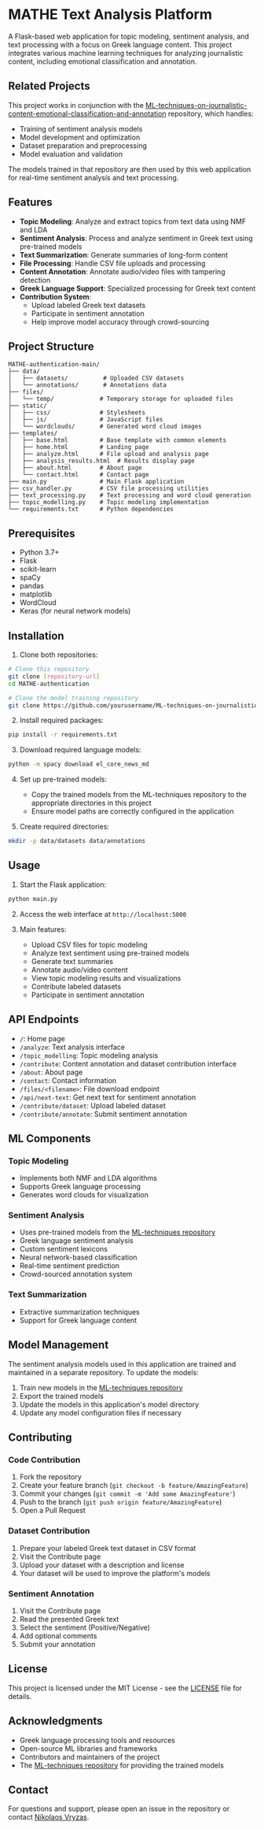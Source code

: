 # MATHE Text Analysis Platform

A Flask-based web application for topic modeling, sentiment analysis, and text processing with a focus on Greek language content. This project integrates various machine learning techniques for analyzing journalistic content, including emotional classification and annotation.

## Related Projects

This project works in conjunction with the [ML-techniques-on-journalistic-content-emotional-classification-and-annotation](https://github.com/yourusername/ML-techniques-on-journalistic-content-emotional-classification-and-annotation) repository, which handles:
- Training of sentiment analysis models
- Model development and optimization
- Dataset preparation and preprocessing
- Model evaluation and validation

The models trained in that repository are then used by this web application for real-time sentiment analysis and text processing.

## Features

- **Topic Modeling**: Analyze and extract topics from text data using NMF and LDA
- **Sentiment Analysis**: Process and analyze sentiment in Greek text using pre-trained models
- **Text Summarization**: Generate summaries of long-form content
- **File Processing**: Handle CSV file uploads and processing
- **Content Annotation**: Annotate audio/video files with tampering detection
- **Greek Language Support**: Specialized processing for Greek text content
- **Contribution System**:
  - Upload labeled Greek text datasets
  - Participate in sentiment annotation
  - Help improve model accuracy through crowd-sourcing

## Project Structure

```
MATHE-authentication-main/
├── data/
│   ├── datasets/          # Uploaded CSV datasets
│   └── annotations/       # Annotations data
├── files/
│   └── temp/             # Temporary storage for uploaded files
├── static/
│   ├── css/              # Stylesheets
│   ├── js/               # JavaScript files
│   └── wordclouds/       # Generated word cloud images
├── templates/
│   ├── base.html         # Base template with common elements
│   ├── home.html         # Landing page
│   ├── analyze.html      # File upload and analysis page
│   ├── analysis_results.html  # Results display page
│   ├── about.html        # About page
│   └── contact.html      # Contact page
├── main.py               # Main Flask application
├── csv_handler.py        # CSV file processing utilities
├── text_processing.py    # Text processing and word cloud generation
├── topic_modelling.py    # Topic modeling implementation
└── requirements.txt      # Python dependencies
```

## Prerequisites

- Python 3.7+
- Flask
- scikit-learn
- spaCy
- pandas
- matplotlib
- WordCloud
- Keras (for neural network models)

## Installation

1. Clone both repositories:
```bash
# Clone this repository
git clone [repository-url]
cd MATHE-authentication

# Clone the model training repository
git clone https://github.com/yourusername/ML-techniques-on-journalistic-content-emotional-classification-and-annotation.git
```

2. Install required packages:
```bash
pip install -r requirements.txt
```

3. Download required language models:
```bash
python -m spacy download el_core_news_md
```

4. Set up pre-trained models:
   - Copy the trained models from the ML-techniques repository to the appropriate directories in this project
   - Ensure model paths are correctly configured in the application

5. Create required directories:
```bash
mkdir -p data/datasets data/annotations
```

## Usage

1. Start the Flask application:
```bash
python main.py
```

2. Access the web interface at `http://localhost:5000`

3. Main features:
   - Upload CSV files for topic modeling
   - Analyze text sentiment using pre-trained models
   - Generate text summaries
   - Annotate audio/video content
   - View topic modeling results and visualizations
   - Contribute labeled datasets
   - Participate in sentiment annotation

## API Endpoints

- `/`: Home page
- `/analyze`: Text analysis interface
- `/topic_modelling`: Topic modeling analysis
- `/contribute`: Content annotation and dataset contribution interface
- `/about`: About page
- `/contact`: Contact information
- `/files/<filename>`: File download endpoint
- `/api/next-text`: Get next text for sentiment annotation
- `/contribute/dataset`: Upload labeled dataset
- `/contribute/annotate`: Submit sentiment annotation

## ML Components

### Topic Modeling
- Implements both NMF and LDA algorithms
- Supports Greek language processing
- Generates word clouds for visualization

### Sentiment Analysis
- Uses pre-trained models from the [ML-techniques repository](https://github.com/yourusername/ML-techniques-on-journalistic-content-emotional-classification-and-annotation)
- Greek language sentiment analysis
- Custom sentiment lexicons
- Neural network-based classification
- Real-time sentiment prediction
- Crowd-sourced annotation system

### Text Summarization
- Extractive summarization techniques
- Support for Greek language content

## Model Management

The sentiment analysis models used in this application are trained and maintained in a separate repository. To update the models:

1. Train new models in the [ML-techniques repository](https://github.com/yourusername/ML-techniques-on-journalistic-content-emotional-classification-and-annotation)
2. Export the trained models
3. Update the models in this application's model directory
4. Update any model configuration files if necessary

## Contributing

### Code Contribution
1. Fork the repository
2. Create your feature branch (`git checkout -b feature/AmazingFeature`)
3. Commit your changes (`git commit -m 'Add some AmazingFeature'`)
4. Push to the branch (`git push origin feature/AmazingFeature`)
5. Open a Pull Request

### Dataset Contribution
1. Prepare your labeled Greek text dataset in CSV format
2. Visit the Contribute page
3. Upload your dataset with a description and license
4. Your dataset will be used to improve the platform's models

### Sentiment Annotation
1. Visit the Contribute page
2. Read the presented Greek text
3. Select the sentiment (Positive/Negative)
4. Add optional comments
5. Submit your annotation

## License

This project is licensed under the MIT License - see the [LICENSE](LICENSE) file for details.

## Acknowledgments

- Greek language processing tools and resources
- Open-source ML libraries and frameworks
- Contributors and maintainers of the project
- The [ML-techniques repository](https://github.com/yourusername/ML-techniques-on-journalistic-content-emotional-classification-and-annotation) for providing the trained models

## Contact

For questions and support, please open an issue in the repository or contact [Nikolaos Vryzas](mailto:nvryzas@auth.gr). 
